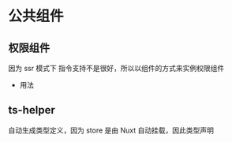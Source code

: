 # 公共组件

## 权限组件

因为 ssr 模式下 指令支持不是很好，所以以组件的方式来实例权限组件

- 用法

## ts-helper

自动生成类型定义，因为 store 是由 Nuxt 自动挂载，因此类型声明
